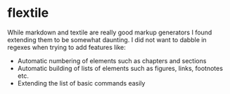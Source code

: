 flextile
========

While markdown and textile are really good markup generators I found extending them to be somewhat daunting. I did not want to dabble in regexes when trying to add features like:

- Automatic numbering of elements such as chapters and sections
- Automatic building of lists of elements such as figures, links, footnotes etc. 
- Extending the list of basic commands easily

